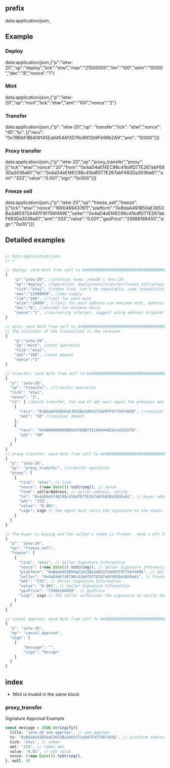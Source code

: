 ## prefix
data:application/json,

## Example

### Deploy
data:application/json,{"p":"ietw-20","op":"deploy","tick":"etwi","max":"21000000","lim":"100","wlim":"10000","dec":"8","nonce":"1"}

### Mint
data:application/json,{"p":"ietw-20","op":"mint","tick":"etwi","amt":"100","nonce":"2"}

### Transfer
data:application/json,{"p": "ietw-20","op": "transfer","tick": "etwi","nonce": "45","to": [{"recv": "0x7BBAF8B409145Ea9454Af3D76c6912b9Fb99b2A9","amt": "10000"}]}

### Proxy transfer

data:application/json,{"p":"ietw-20","op":"proxy_transfer","proxy":[{"tick":"etwi","nonce":"20","from":"0x4aD4eEf4EC98c41bdfD77E267abF683Da3036a61","to":"0x4aD4eEf4EC98c41bdfD77E267abF683Da3036a61","amt":"333","value":"0.001","sign":"0x000"}]}

### Freeze sell

data:application/json,{"p":"ietw-20","op":"freeze_sell","freeze":[{"tick":"etwi","nonce":"1690469437811","platform":"0xBdaA491B50aE3653Ba3d653724497F9f756f469E","seller":"0x4aD4eEf4EC98c41bdfD77E267abF683Da3036a61","amt":"333","value":"0.001","gasPrice":"33988168450","sign":"0x00"}]}

## Detailed examples

``` js

// data:application/json,
// +

// deploy; send 0eth from self to 0x0000000000000000000000000000000000000000;
{
    "p":"ietw-20", //protocol name: ietw20 | terc-20
    "op":"deploy", //operation: deploy/mint/transfer/freeze_sell/proxy_transfer
    "tick":"etwi", //token tick, can't be repeatable, case insensitive.
    "max":"21000000", //max supply
    "lim":"100", //limit for each mint
    "wlim":"10000", //limit for each address can maximum mint, address balance < deploy.wlim (Before mint, please do not receive transfers from others, transfers are also counted as balance)
    "dec":"8", //decimal for minimum divie
    "nonce":"1", //increasing interger, suggest using address original nonce
}

// mint; send 0eth from self to 0x0000000000000000000000000000000000000000;
// The initiator of the transaction is the receiver
{
    "p":"ietw-20",
    "op":"mint", //mint operation
    "tick":"etwi",
    "amt":"100", //mint amount
    "nonce":"2"
}

// transfer; send 0eth from self to 0x0000000000000000000000000000000000000000
{
  "p": "ietw-20",
  "op": "transfer", //transfer operation
  "tick": "etwi",
  "nonce": "3",
  "to": [ //batch transfer, the sum of amt must equal the previous amt param
    {
      "recv": "0xBdaA491B50aE3653Ba3d653724497F9f756f469E", //receiver address
      "amt": "50" //receiver amount
    },
    {
      "recv": "0x0000000000085d4780B73119b644AE5ecd22b376",
      "amt": "50"
    }
  ]
}
// proxy transfer; send 0eth from self to 0x0000000000000000000000000000000000000000 or 0xBdaA491B50aE3653Ba3d653724497F9f756f469E or platform address
{
  "p": "ietw-20",
  "op": "proxy_transfer", //transfer operation
  "proxy": [
    {
      "tick": "etwi", // tick
      "nonce": (+new Date()).toString(), // nonce
      "from": sellerAddress, // seller address, verify
      "to": "0x4aD4eEf4EC98c41bdfD77E267abF683Da3036a61", // buyer address (test)
      "amt": "333",
      "value": "0.001",
      "sign": sign // the agent must carry the signature to the chain, which can be confirmed
    }
  ]
}

// The buyer is buying and the seller's token is frozen;  send x eth from self to 0x0000000000000000000000000000000000000000 or 0xBdaA491B50aE3653Ba3d653724497F9f756f469E or platform address
{
  "p": "ietw-20",
  "op": "freeze_sell",
  "freeze": [
    {
      "tick": "etwi", // Seller Signature Information
      "nonce": (+new Date()).toString(), // Seller Signature Information
      "platform": "0xBdaA491B50aE3653Ba3d653724497F9f756f469E", // Seller signature information: corresponding platform
      "seller": "0x4aD4eEf4EC98c41bdfD77E267abF683Da3036a61", // Freeze the corresponding seller
      "amt": "333", // Seller Signature Information
      "value": "0.001", // Seller Signature Information
      "gasPrice": "33988168450", // gasPrice
      "sign": sign // The seller authorizes the signature to verify the use
    }
  ]
}

// cancel approve; send 0eth from self to 0x0000000000000000000000000000000000000000
{
  "p": "ietw-20",
  "op": "cancel_approve",
  "sign": [
    {
        "message": "",
        "sign": "0xsign"
    }
  ]
}
```

## index

* Mint is invalid in the same block

### proxy_transfer

Signature Approval Example

``` ts
const message = JSON.stringify({
  title: 'ietw-20 one approve', // one approve
  to: '0xBdaA491B50aE3653Ba3d653724497F9f756f469E', // platform address
  tick: 'etwi', // token
  amt: "333", // token amt
  value: "0.01", // eth value
  nonce: (+new Date()).toString(),
}, null, 4)
```